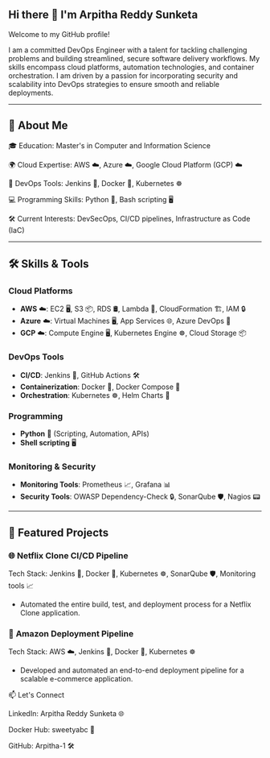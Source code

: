 ## Hi there 👋 I'm Arpitha Reddy Sunketa


Welcome to my GitHub profile!  

I am a committed DevOps Engineer with a talent for tackling challenging problems and building streamlined, secure software delivery workflows. My skills encompass cloud platforms, automation technologies, and container orchestration. I am driven by a passion for incorporating security and scalability into DevOps strategies to ensure smooth and reliable deployments.

---

## 🚀 About Me  
🎓 Education: Master's in Computer and Information Science  

🌍 Cloud Expertise: AWS ☁️, Azure ☁️, Google Cloud Platform (GCP) ☁️

🔧 DevOps Tools: Jenkins 🔧, Docker 🐳, Kubernetes ☸️

💻 Programming Skills: Python 🐍, Bash scripting 🖥️

🛠 Current Interests: DevSecOps, CI/CD pipelines, Infrastructure as Code (IaC)  

---

## 🛠️ Skills & Tools  

### **Cloud Platforms**  
- **AWS** ☁️: EC2 🖥️, S3 📦, RDS 🛢️, Lambda 🔄, CloudFormation 🏗️, IAM 🔒  
- **Azure** ☁️: Virtual Machines 🖥️, App Services 🌐, Azure DevOps 🚀  
- **GCP** ☁️: Compute Engine 🖥️, Kubernetes Engine ☸️, Cloud Storage 📦  

### **DevOps Tools**  
- **CI/CD**: Jenkins 🔧, GitHub Actions 🛠️  
- **Containerization**: Docker 🐳, Docker Compose 🧩  
- **Orchestration**: Kubernetes ☸️, Helm Charts 📜  

### **Programming**  
- **Python** 🐍 (Scripting, Automation, APIs)  
- **Shell scripting** 🖥️  

### **Monitoring & Security**  
- **Monitoring Tools**: Prometheus 📈, Grafana 📊  
- **Security Tools**: OWASP Dependency-Check 🔒, SonarQube 🛡️, Nagios 📟  

---

## 📂 Featured Projects  

### 🌐 **Netflix Clone CI/CD Pipeline**  
Tech Stack: Jenkins 🔧, Docker 🐳, Kubernetes ☸️, SonarQube 🛡️, Monitoring tools 📈  
- Automated the entire build, test, and deployment process for a Netflix Clone application.  

 

### 🚀 **Amazon Deployment Pipeline**  
Tech Stack: AWS ☁️, Jenkins 🔧, Docker 🐳, Kubernetes ☸️  
- Developed and automated an end-to-end deployment pipeline for a scalable e-commerce application.


📫 Let's Connect

LinkedIn: Arpitha Reddy Sunketa 🌐

Docker Hub: sweetyabc  🐳

GitHub: Arpitha-1 🛠️
